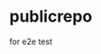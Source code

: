 # publicrepo
for e2e test













































































































































































































































































































































































































































































































































































































































































































































































































































































































































































































































































































































































































































































































































































































































































































































































































































































































































































































































































































































































































































































































































































































































































































































































































































































































































































































